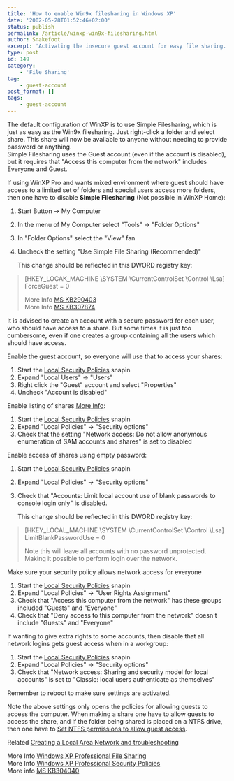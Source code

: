```yaml
---
title: 'How to enable Win9x filesharing in Windows XP'
date: '2002-05-28T01:52:46+02:00'
status: publish
permalink: /article/winxp-win9x-filesharing.html
author: Snakefoot
excerpt: 'Activating the insecure guest account for easy file sharing.'
type: post
id: 149
category:
    - 'File Sharing'
tag:
    - guest-account
post_format: []
tags:
    - guest-account
---
```

The default configuration of WinXP is to use Simple Filesharing, which is just as easy as the Win9x filesharing. Just right-click a folder and select share. This share will now be available to anyone without needing to provide password or anything.  
 Simple Filesharing uses the Guest account (even if the account is disabled), but it requires that "Access this computer from the network" includes Everyone and Guest.  
  
<a name="SIMPLE_FILESHARING"></a> If using WinXP Pro and wants mixed environment where guest should have access to a limited set of folders and special users access more folders, then one have to disable **Simple Filesharing** (Not possible in WinXP Home):

1. Start Button -&gt; My Computer
2. In the menu of My Computer select "Tools" -&gt; "Folder Options"
3. In "Folder Options" select the "View" fan
4. Uncheck the setting "Use Simple File Sharing (Recommended)"  
    
   This change should be reflected in this DWORD registry key:
  > \[HKEY\_LOCAK\_MACHINE \\SYSTEM \\CurrentControlSet \\Control \\Lsa\]  
  >  ForceGuest = 0  
  >   
  >  More Info [MS KB290403](http://support.microsoft.com/kb/290403 "How to Set Security in Windows XP Professional That Is Installed in a Workgroup [Q290403]")  
  >  More Info [MS KB307874](http://support.microsoft.com/kb/307874 "How to Set Security in Windows XP Professional That Is Installed in a Workgroup [Q307874]")
 
 It is advised to create an account with a secure password for each user, who should have access to a share. But some times it is just too cumbersome, even if one creates a group containing all the users which should have access.  
  
 Enable the guest account, so everyone will use that to access your shares:
1. Start the [Local Security Policies](/article/winnt-group-policy-registry.html) snapin
2. Expand "Local Users" -&gt; "Users"
3. Right click the "Guest" account and select "Properties"
4. Uncheck "Account is disabled"
 
 Enable listing of shares [More Info](/article/winnt-restrict-anonymous.html):
 1. Start the [Local Security Policies](/article/winnt-group-policy-registry.html) snapin
2. Expand "Local Policies" -&gt; "Security options"
3. Check that the setting "Network access: Do not allow anonymous enumeration of SAM accounts and shares" is set to disabled
 
<a name="EMPTY_PASSWORD"></a> Enable access of shares using empty password:
1. Start the [Local Security Policies](/article/winnt-group-policy-registry.html) snapin
2. Expand "Local Policies" -&gt; "Security options"
3. Check that "Accounts: Limit local account use of blank passwords to console login only" is disabled.  
    
   This change should be reflected in this DWORD registry key:
  > \[HKEY\_LOCAL\_MACHINE \\SYSTEM \\CurrentControlSet \\Control \\Lsa\]  
  >  LimitBlankPasswordUse = 0  
  >   
  >  Note this will leave all accounts with no password unprotected. Making it possible to perform login over the network.
 
 Make sure your security policy allows network access for everyone
1. Start the [Local Security Policies](/article/winnt-group-policy-registry.html) snapin
2. Expand "Local Policies" -&gt; "User Rights Assignment"
3. Check that "Access this computer from the network" has these groups included "Guests" and "Everyone"
4. Check that "Deny access to this computer from the network" doesn't include "Guests" and "Everyone"
 
 If wanting to give extra rights to some accounts, then disable that all network logins gets guest access when in a workgroup:
1. Start the [Local Security Policies](/article/winnt-group-policy-registry.html) snapin
2. Expand "Local Policies" -&gt; "Security options"
3. Check that "Network access: Sharing and security model for local accounts" is set to "Classic: local users authenticate as themselves"
 
 Remember to reboot to make sure settings are activated.  
  
 Note the above settings only opens the policies for allowing guests to access the computer. When making a share one have to allow guests to access the share, and if the folder being shared is placed on a NTFS drive, then one have to [Set NTFS permissions to allow guest access](/article/ntfs-access-control.html).  
  
 Related [Creating a Local Area Network and troubleshooting](/article/troubleshooting-network.html)  
  
 More Info [Windows XP Professional File Sharing](http://www.practicallynetworked.com/sharing/xp_filesharing/index.htm)  
 More Info [Windows XP Professional Security Policies](http://www.microsoft.com/resources/documentation/windows/xp/all/proddocs/en-us/sotopnode.mspx)  
 More info [MS KB304040](http://support.microsoft.com/kb/304040 "Description of File Sharing and Permissions in Windows XP [Q304040]")  